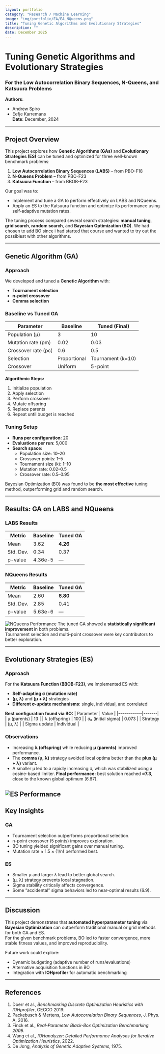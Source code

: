 ```yaml
---
layout: portfolio
category: "Research / Machine Learning"
image: "img/portfolio/EA/EA_NQueens.png"
title: "Tuning Genetic Algorithms and Evolutionary Strategies"
description: ""
date: December 2025
---
```


# Tuning Genetic Algorithms and Evolutionary Strategies  
### For the Low Autocorrelation Binary Sequences, N-Queens, and Katsuura Problems  

**Authors:**  
- Andrew Spiro 
- Eefje Karremans   
**Date:** December, 2024  

---

## Project Overview

This project explores how **Genetic Algorithms (GAs)** and **Evolutionary Strategies (ES)** can be tuned and optimized for three well-known benchmark problems:

1. **Low Autocorrelation Binary Sequences (LABS)** – from PBO-F18  
2. **N-Queens Problem** – from PBO-F23  
3. **Katsuura Function** – from BBOB-F23  

Our goal was to:
- Implement and tune a GA to perform effectively on LABS and NQueens.
- Apply an ES to the Katsuura function and optimize its performance using self-adaptive mutation rates.

The tuning process compared several search strategies: **manual tuning**, **grid search**, **random search**, and **Bayesian Optimization (BO)**.
We had chosen to add BO  since i had started that course and wanted to try out the possiblest with other algorithms.

---

## Genetic Algorithm (GA)

### Approach
We developed and tuned a **Genetic Algorithm** with:
- **Tournament selection**
- **n-point crossover**
- **Comma selection**

### Baseline vs Tuned GA

| Parameter | Baseline | Tuned (Final) |
|------------|-----------|---------------|
| Population (μ) | 3 | 10 |
| Mutation rate (pm) | 0.02 | 0.03 |
| Crossover rate (pc) | 0.6 | 0.5 |
| Selection | Proportional | Tournament (k=10) |
| Crossover | Uniform | 5-point |

**Algorithmic Steps:**
1. Initialize population  
2. Apply selection  
3. Perform crossover  
4. Mutate offspring  
5. Replace parents  
6. Repeat until budget is reached  

### Tuning Setup
- **Runs per configuration:** 20  
- **Evaluations per run:** 5,000  
- **Search space:**
  - Population size: 10–20  
  - Crossover points: 1–5  
  - Tournament size (k): 1–10  
  - Mutation rate: 0.02–0.5  
  - Crossover rate: 0.5–0.95  

Bayesian Optimization (BO) was found to be **the most effective** tuning method, outperforming grid and random search.

---

## Results: GA on LABS and NQueens

### LABS Results

| Metric | Baseline | Tuned GA |
|--------|-----------|----------|
| Mean | 3.62 | **4.26** |
| Std. Dev. | 0.34 | 0.37 |
| p-value | 4.36e-5 | — |


### NQueens Results

| Metric | Baseline | Tuned GA |
|--------|-----------|----------|
| Mean | 2.60 | **6.80** |
| Std. Dev. | 2.85 | 0.41 |
| p-value | 5.63e-6 | — |
![NQueens Performance](../img/portfolio/EA/EA_NQueens.png)
The tuned GA showed a **statistically significant improvement** in both problems.  
Tournament selection and multi-point crossover were key contributors to better exploration.

---

## Evolutionary Strategies (ES)

### Approach
For the **Katsuura Function (BBOB-F23)**, we implemented ES with:
- **Self-adapting σ (mutation rate)**  
- **(μ, λ)** and **(μ + λ)** strategies  
- **Different σ-update mechanisms:** single, individual, and correlated

**Best configuration found via BO:**
| Parameter | Value |
|------------|-------|
| μ (parents) | 13 |
| λ (offspring) | 100 |
| σ₀ (initial sigma) | 0.073 |
| Strategy | (μ, λ) |
| Sigma update | Individual |

### Observations
- Increasing **λ (offspring)** while reducing **μ (parents)** improved performance.  
- The **comma (μ, λ)** strategy avoided local optima better than the **plus (μ + λ)** variant.  
- A smaller μ led to a rapidly increasing σ, which was stabilized using a cosine-based limiter.
**Final performance:** best solution reached **≈7.3**, close to the known global optimum (6.87).


![ES Performance](../img/portfolio/EA/ES_func_eval.png)
---

## Key Insights

### GA
- Tournament selection outperforms proportional selection.  
- n-point crossover (5 points) improves exploration.  
- BO tuning yielded significant gains over manual tuning.  
- Mutation rate ≈ 1.5 × (1/n) performed best.  

### ES
- Smaller μ and larger λ lead to better global search.  
- (μ, λ) strategy prevents local stagnation.  
- Sigma stability critically affects convergence.  
- Some “accidental” sigma behaviors led to near-optimal results (6.9).

---

## Discussion

This project demonstrates that **automated hyperparameter tuning** via **Bayesian Optimization** can outperform traditional manual or grid methods for both GA and ES.  
For the given benchmark problems, BO led to faster convergence, more stable fitness values, and improved reproducibility.

Future work could explore:
- Dynamic budgeting (adaptive number of runs/evaluations)  
- Alternative acquisition functions in BO  
- Integration with **IOHprofiler** for automatic benchmarking  

---

## References
1. Doerr et al., *Benchmarking Discrete Optimization Heuristics with IOHprofiler*, GECCO 2019.  
2. Packebusch & Mertens, *Low Autocorrelation Binary Sequences*, J. Phys. A, 2016.  
3. Finck et al., *Real-Parameter Black-Box Optimization Benchmarking 2009*.  
4. Wang et al., *IOHanalyzer: Detailed Performance Analyses for Iterative Optimization Heuristics*, 2022.  
5. De Jong, *Analysis of Genetic Adaptive Systems*, 1975.  

